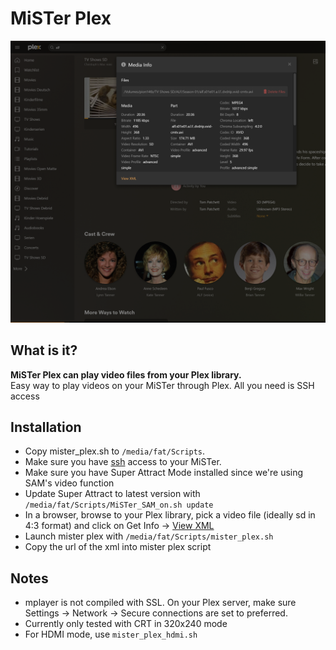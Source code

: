 # MiSTer Plex
![Get Info](https://github.com/mrchrisster/mister_plex/blob/main/media/view%20xml.png)


## What is it?
**MiSTer Plex can play video files from your Plex library.**  
Easy way to play videos on your MiSTer through Plex. All you need is SSH access

## Installation
  
- Copy mister_plex.sh to `/media/fat/Scripts`.
- Make sure you have [ssh](https://boogermann.github.io/Bible_MiSTer/getting-started/network/network-access/) access to your MiSTer.
- Make sure you have Super Attract Mode installed since we're using SAM's video function
- Update Super Attract to latest version with `/media/fat/Scripts/MiSTer_SAM_on.sh update`
- In a browser, browse to your Plex library, pick a video file (ideally sd in 4:3 format) and click on Get Info -> [View XML](https://support.plex.tv/articles/201998867-investigate-media-information-and-formats/)
- Launch mister plex with `/media/fat/Scripts/mister_plex.sh`
- Copy the url of the xml into mister plex script

## Notes
- mplayer is not compiled with SSL. On your Plex server, make sure Settings -> Network -> Secure connections are set to preferred.
- Currently only tested with CRT in 320x240 mode
- For HDMI mode, use `mister_plex_hdmi.sh`
  

